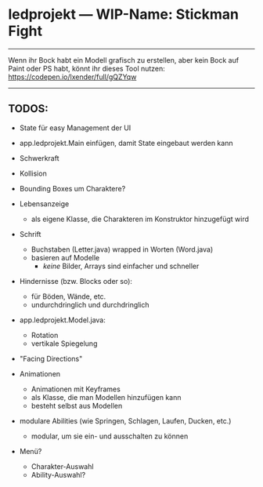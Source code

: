 # ledprojekt — WIP-Name: Stickman Fight

<hr>

Wenn ihr Bock habt ein Modell grafisch zu erstellen, aber kein Bock auf Paint oder PS habt, könnt ihr dieses Tool nutzen:
https://codepen.io/lxender/full/gQZYqw

<hr>

## TODOS:
- State für easy Management der UI
- app.ledprojekt.Main einfügen, damit State eingebaut werden kann

- Schwerkraft
- Kollision

- Bounding Boxes um Charaktere?

- Lebensanzeige
    - als eigene Klasse, die Charakteren im Konstruktor hinzugefügt wird

- Schrift
    - Buchstaben (Letter.java) wrapped in Worten (Word.java)
    - basieren auf Modelle
        - *keine* Bilder, Arrays sind einfacher und schneller

- Hindernisse (bzw. Blocks oder so):
    - für Böden, Wände, etc.
    - undurchdringlich und durchdringlich

- app.ledprojekt.Model.java:
    - Rotation
    - vertikale Spiegelung

- "Facing Directions"

- Animationen
    - Animationen mit Keyframes
    - als Klasse, die man Modellen hinzufügen kann
    - besteht selbst aus Modellen

- modulare Abilities (wie Springen, Schlagen, Laufen, Ducken, etc.)
    - modular, um sie ein- und ausschalten zu können

- Menü?
    - Charakter-Auswahl
    - Ability-Auswahl?
